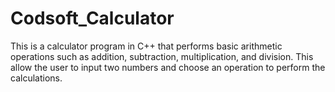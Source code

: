 # Codsoft_Calculator

This is a calculator program in C++ that performs basic arithmetic operations such as addition, subtraction, multiplication, and division.
This allow the user to input two numbers and choose an operation to perform the calculations.
